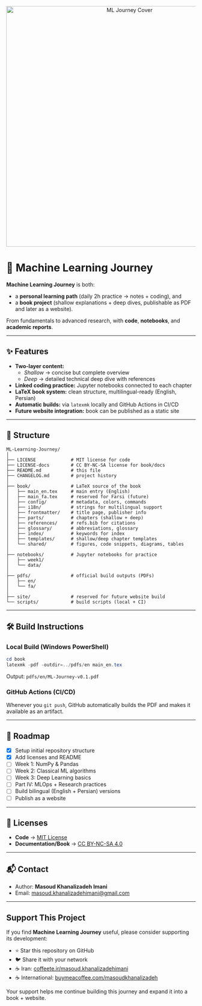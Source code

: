 <p align="center">
  <img src="assets/cover.png" alt="ML Journey Cover" width="640"/>
</p>

# 📘 Machine Learning Journey

**Machine Learning Journey** is both:
- a **personal learning path** (daily 2h practice → notes + coding), and  
- a **book project** (shallow explanations + deep dives, publishable as PDF and later as a website).  

From fundamentals to advanced research, with **code**, **notebooks**, and **academic reports**.

---

## ✨ Features

- **Two-layer content:**  
  - *Shallow* → concise but complete overview  
  - *Deep* → detailed technical deep dive with references  
- **Linked coding practice:** Jupyter notebooks connected to each chapter  
- **LaTeX book system:** clean structure, multilingual-ready (English, Persian)  
- **Automatic builds:** via `latexmk` locally and GitHub Actions in CI/CD  
- **Future website integration:** book can be published as a static site  

---

## 🚀 Structure

```
ML-Learning-Journey/
│
├── LICENSE             # MIT license for code
├── LICENSE-docs        # CC BY-NC-SA license for book/docs
├── README.md           # this file
├── CHANGELOG.md        # project history
│
├── book/               # LaTeX source of the book
│   ├── main_en.tex     # main entry (English)
│   ├── main_fa.tex     # reserved for Farsi (future)
│   ├── config/         # metadata, colors, commands
│   ├── i18n/           # strings for multilingual support
│   ├── frontmatter/    # title page, publisher info
│   ├── parts/          # chapters (shallow + deep)
│   ├── references/     # refs.bib for citations
│   ├── glossary/       # abbreviations, glossary
│   ├── index/          # keywords for index
│   ├── templates/      # shallow/deep chapter templates
│   └── shared/         # figures, code snippets, diagrams, tables
│
├── notebooks/          # Jupyter notebooks for practice
│   ├── week1/
│   └── data/
│
├── pdfs/               # official build outputs (PDFs)
│   ├── en/
│   └── fa/
│
├── site/               # reserved for future website build
└── scripts/            # build scripts (local + CI)
```

---

## 🛠️ Build Instructions

### Local Build (Windows PowerShell)
```powershell
cd book
latexmk -pdf -outdir=../pdfs/en main_en.tex
```
Output: `pdfs/en/ML-Journey-v0.1.pdf`

### GitHub Actions (CI/CD)
Whenever you `git push`, GitHub automatically builds the PDF and makes it available as an artifact.

---

## 📌 Roadmap

- [x] Setup initial repository structure  
- [x] Add licenses and README  
- [ ] Week 1: NumPy & Pandas  
- [ ] Week 2: Classical ML algorithms  
- [ ] Week 3: Deep Learning basics  
- [ ] Part IV: MLOps + Research practices  
- [ ] Build bilingual (English + Persian) versions  
- [ ] Publish as a website  

---

## 📜 Licenses

- **Code** → [MIT License](./LICENSE)  
- **Documentation/Book** → [CC BY-NC-SA 4.0](./LICENSE-docs)  

---

## 📬 Contact

- Author: **Masoud Khanalizadeh Imani**  
- Email: masoud.khanalizadehimani@gmail.com  

---

##  Support This Project

If you find **Machine Learning Journey** useful, please consider supporting its development:

- ⭐ Star this repository on GitHub  
- 🐦 Share it with your network  
- ☕ Iran: [coffeete.ir/masoud.khanalizadehimani](http://www.coffeete.ir/masoud.khanalizadehimani)  
- ☕ International: [buymeacoffee.com/masoudkhanalizadeh](https://buymeacoffee.com/masoudkhanalizadeh)  

Your support helps me continue building this journey and expand it into a book + website.  
